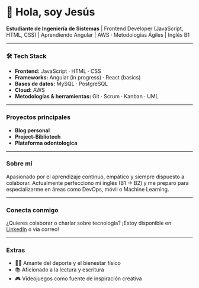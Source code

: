 # 👋 Hola, soy Jesús
**Estudiante de Ingeniería de Sistemas** | Frontend Developer (JavaScript, HTML, CSS) | Aprendiendo Angular | AWS · Metodologías Ágiles | Inglés B1

---

### 🛠 Tech Stack
- **Frontend:** JavaScript · HTML · CSS  
- **Frameworks:** Angular (in progress) · React (basics)  
- **Bases de datos:** MySQL · PostgreSQL  
- **Cloud:** AWS  
- **Metodologías & herramientas:** Git · Scrum · Kanban · UML

---

###  Proyectos principales
- **Blog personal** 
- **Project-Bibliotech** 
- **Plataforma odontologíca**

---

###  Sobre mí
Apasionado por el aprendizaje continuo, empático y siempre dispuesto a colaborar. Actualmente perfecciono mi inglés (B1 → B2) y me preparo para especializarme en áreas como DevOps, móvil o Machine Learning.

---

###  Conecta conmigo
¿Quieres colaborar o charlar sobre tecnología? ¡Estoy disponible en [LinkedIn](http://www.linkedin.com/in/jesusbm14) o vía correo!

---

###  Extras
- 🏃‍♂️ Amante del deporte y el bienestar físico  
- 📚 Aficionado a la lectura y escritura  
- 🎮 Videojuegos como fuente de inspiración creativa
